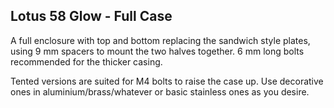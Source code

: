 ## Lotus 58 Glow - Full Case
A full enclosure with top and bottom replacing the sandwich style plates, using 9 mm spacers to mount the two halves together. 6 mm long bolts recommended for the thicker casing.

Tented versions are suited for M4 bolts to raise the case up. Use decorative ones in aluminium/brass/whatever or basic stainless ones as you desire.
